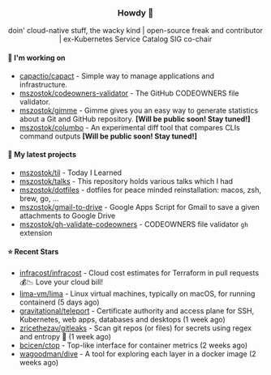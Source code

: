 <h3 align=center> Howdy 👋</h3>

<p align="center">
doin' cloud-native stuff, the wacky kind | open-source freak and contributor | ex-Kubernetes Service Catalog SIG co-chair
</p>

  
#### 🔨 I'm working on

- [capactio/capact](https://github.com/capactio/capact) - Simple way to manage applications and infrastructure.
- [mszostok/codeowners-validator](https://github.com/mszostok/codeowners-validator) - The GitHub CODEOWNERS file validator.
- [mszostok/gimme](https://github.com/mszostok/gimme) - Gimme gives you an easy way to generate statistics about a Git and GitHub repository. **[Will be public soon! Stay tuned!]**
- [mszostok/columbo](https://github.com/mszostok/columbo) - An experimental diff tool that compares CLIs command outputs **[Will be public soon! Stay tuned!]**

#### 🔭 My latest projects

- [mszostok/til](https://github.com/mszostok/til) - Today I Learned
- [mszostok/talks](https://github.com/mszostok/talks) - This repository holds various talks which I had
- [mszostok/dotfiles](https://github.com/mszostok/dotfiles) - dotfiles for peace minded reinstallation: macos, zsh, brew, go, ...
- [mszostok/gmail-to-drive](https://github.com/mszostok/gmail-to-drive) - Google Apps Script for Gmail to save a given attachments to Google Drive
- [mszostok/gh-validate-codeowners](https://github.com/mszostok/gh-validate-codeowners) - CODEOWNERS file validator `gh` extension

#### ⭐ Recent Stars

- [infracost/infracost](https://github.com/infracost/infracost) - Cloud cost estimates for Terraform in pull requests💰📉 Love your cloud bill!
- [lima-vm/lima](https://github.com/lima-vm/lima) - Linux virtual machines, typically on macOS, for running containerd (5 days ago)
- [gravitational/teleport](https://github.com/gravitational/teleport) - Certificate authority and access plane for SSH, Kubernetes, web apps, databases and desktops (1 week ago)
- [zricethezav/gitleaks](https://github.com/zricethezav/gitleaks) - Scan git repos (or files) for secrets using regex and entropy 🔑 (1 week ago)
- [bcicen/ctop](https://github.com/bcicen/ctop) - Top-like interface for container metrics (2 weeks ago)
- [wagoodman/dive](https://github.com/wagoodman/dive) - A tool for exploring each layer in a docker image (2 weeks ago)
